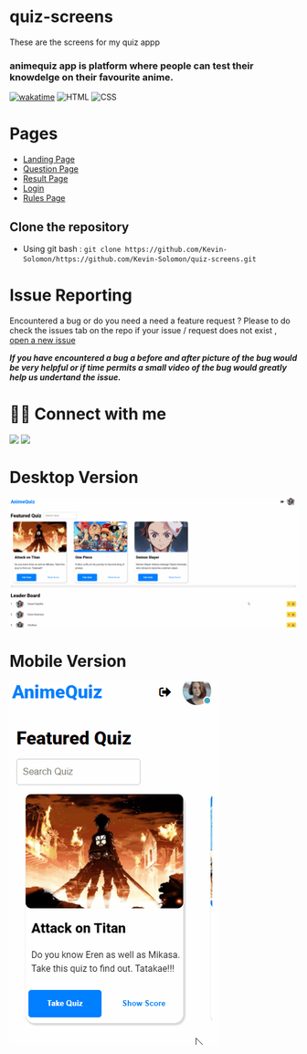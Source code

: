 # quiz-screens

These are the screens for my quiz appp

### animequiz app is platform where people can test their knowdelge on their favourite anime.

[![wakatime](https://wakatime.com/badge/user/1773f973-ffcf-4a9c-b61a-8e4fdc1ecf3e/project/59904bfe-0fca-48f4-86e1-6d4a596f18b3.svg)](https://wakatime.com/badge/user/1773f973-ffcf-4a9c-b61a-8e4fdc1ecf3e/project/59904bfe-0fca-48f4-86e1-6d4a596f18b3)
![HTML](https://img.shields.io/badge/HTML-HTML-orange)
![CSS](https://img.shields.io/badge/CSS-CSS-blue)

# Pages

- [Landing Page](https://anime-quiz-screens.netlify.app/)
- [Question Page](hhttps://anime-quiz-screens.netlify.app/pages/question/question.html)
- [Result Page](https://anime-quiz-screens.netlify.app/pages/result/result.html)
- [Login](https://ecommerece-shoe-screen.netlify.app/pages/login/login.html)
- [Rules Page](https://anime-quiz-screens.netlify.app/pages/rules/rules.html)

## Clone the repository

- Using git bash : `git clone https://github.com/Kevin-Solomon/https://github.com/Kevin-Solomon/quiz-screens.git`

# Issue Reporting

Encountered a bug or do you need a need a feature request ? Please to do check the issues tab on the repo if your issue / request does not exist , [open a new issue](https://github.com/Kevin-Solomon/eCommerce-screens/issues/new)

**_If you have encountered a bug a before and after picture of the bug would be very helpful or if time permits a small video of the bug would greatly help us undertand the issue._**

# 👨‍💻 Connect with me

<a href="https://twitter.com/kevinsolomon777"><img src="https://img.shields.io/badge/Twitter-1DA1F2?style=for-the-badge&logo=twitter&logoColor=white"/></a>
<a href="https://www.linkedin.com/in/kevin-solomon-8b2b2b1a5/"><img src="https://img.shields.io/badge/LinkedIn-0077B5?style=for-the-badge&logo=linkedin&logoColor=white"/></a>

# Desktop Version

![animequiz](assets/animequiz-desktop.gif)

# Mobile Version

![animequiz](assets/animequiz-mobile.gif)

